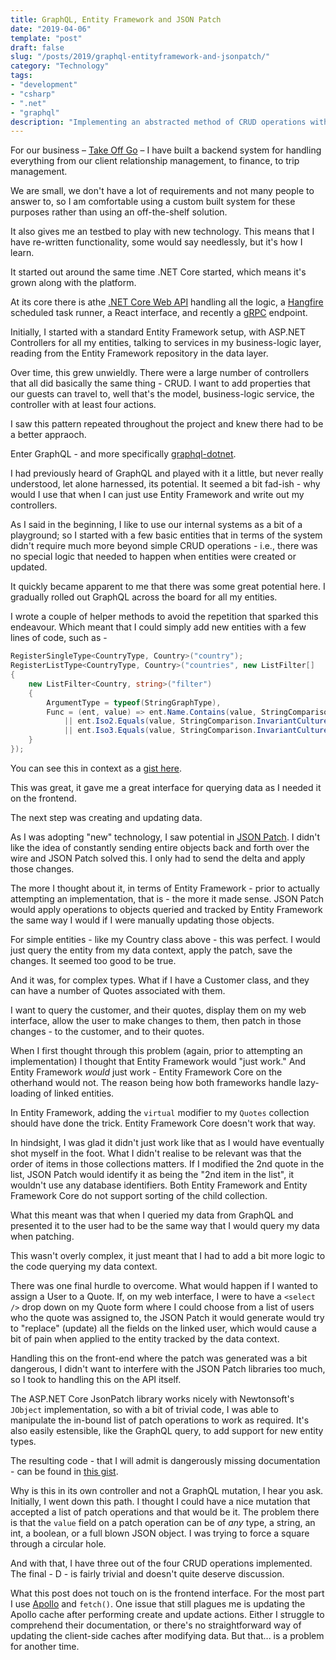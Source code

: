 ```yaml
---
title: GraphQL, Entity Framework and JSON Patch
date: "2019-04-06"
template: "post"
draft: false
slug: "/posts/2019/graphql-entityframework-and-jsonpatch/"
category: "Technology"
tags:
- "development"
- "csharp"
- ".net"
- "graphql"
description: "Implementing an abstracted method of CRUD operations with Entity Framework and JSON Patch"
---
```

For our business – [Take Off Go](https://www.takeoffgo.com/) – I have built a backend system for handling everything from our client relationship management, to finance, to trip management.

We are small, we don't have a lot of requirements and not many people to answer to, so I am comfortable using a custom built system for these purposes rather than using an off-the-shelf solution.

It also gives me an testbed to play with new technology.  This means that I have re-written functionality, some would say needlessly, but it's how I learn.

It started out around the same time .NET Core started, which means it's grown along with the platform.

At its core there is athe [.NET Core Web API](https://dotnet.microsoft.com/) handling all the logic, a [Hangfire](https://www.hangfire.io/) scheduled task runner, a React interface, and recently a [gRPC](https://grpc.io/) endpoint.

Initially, I started with a standard Entity Framework setup, with ASP.NET Controllers for all my entities, talking to services in my business-logic layer, reading from the Entity Framework repository in the data layer.

Over time, this grew unwieldly.  There were a large number of controllers that all did basically the same thing - CRUD.  I want to add properties that our guests can travel to, well that's the model, business-logic service, the controller with at least four actions.

I saw this pattern repeated throughout the project and knew there had to be a better appraoch.

Enter GraphQL - and more specifically [graphql-dotnet](https://graphql-dotnet.github.io/).

I had previously heard of GraphQL and played with it a little, but never really understood, let alone harnessed, its potential.  It seemed a bit fad-ish - why would I use that when I can just use Entity Framework and write out my controllers.

As I said in the beginning, I like to use our internal systems as a bit of a playground; so I started with a few basic entities that in terms of the system didn't require much more beyond simple CRUD operations - i.e., there was no special logic that needed to happen when entities were created or updated.

It quickly became apparent to me that there was some great potential here.  I gradually rolled out GraphQL across the board for all my entities.

I wrote a couple of helper methods to avoid the repetition that sparked this endeavour.  Which meant that I could simply add new entities with a few lines of code, such as -

```csharp
RegisterSingleType<CountryType, Country>("country");
RegisterListType<CountryType, Country>("countries", new ListFilter[]
{
    new ListFilter<Country, string>("filter")
    {
        ArgumentType = typeof(StringGraphType),
        Func = (ent, value) => ent.Name.Contains(value, StringComparison.InvariantCultureIgnoreCase)
            || ent.Iso2.Equals(value, StringComparison.InvariantCultureIgnoreCase)
            || ent.Iso3.Equals(value, StringComparison.InvariantCultureIgnoreCase)
    }
});
```

You can see this in context as a [gist here](https://gist.github.com/brendanmckenzie/2b964194229fd36bbe28c5c946d9da80#file-myquery-cs).

This was great, it gave me a great interface for querying data as I needed it on the frontend.

The next step was creating and updating data.

As I was adopting "new" technology, I saw potential in [JSON Patch](http://jsonpatch.com/).  I didn't like the idea of constantly sending entire objects back and forth over the wire and JSON Patch solved this.  I only had to send the delta and apply those changes.

The more I thought about it, in terms of Entity Framework - prior to actually attempting an implementation, that is - the more it made sense.  JSON Patch would apply operations to objects queried and tracked by Entity Framework the same way I would if I were manually updating those objects.

For simple entities - like my Country class above - this was perfect.  I would just query the entity from my data context, apply the patch, save the changes.  It seemed too good to be true.

And it was, for complex types.  What if I have a Customer class, and they can have a number of Quotes associated with them.

I want to query the customer, and their quotes, display them on my web interface, allow the user to make changes to them, then patch in those changes - to the customer, and to their quotes.

When I first thought through this problem (again, prior to attempting an implementation) I thought that Entity Framework would "just work."  And Entity Framework _would_ just work - Entity Framework Core on the otherhand would not.  The reason being how both frameworks handle lazy-loading of linked entities.

In Entity Framework, adding the `virtual` modifier to my `Quotes` collection should have done the trick.  Entity Framework Core doesn't work that way.

In hindsight, I was glad it didn't just work like that as I would have eventually shot myself in the foot.  What I didn't realise to be relevant was that the order of items in those collections matters.  If I modified the 2nd quote in the list, JSON Patch would identify it as being the "2nd item in the list", it wouldn't use any database identifiers.  Both Entity Framework and Entity Framework Core do not support sorting of the child collection.

What this meant was that when I queried my data from GraphQL and presented it to the user had to be the same way that I would query my data when patching.

This wasn't overly complex, it just meant that I had to add a bit more logic to the code querying my data context.

There was one final hurdle to overcome.  What would happen if I wanted to assign a User to a Quote.  If, on my web interface, I were to have a `<select />` drop down on my Quote form where I could choose from a list of users who the quote was assigned to, the JSON Patch it would generate would try to "replace" (update) all the fields on the linked user, which would cause a bit of pain when applied to the entity tracked by the data context.

Handling this on the front-end where the patch was generated was a bit dangerous, I didn't want to interfere with the JSON Patch libraries too much, so I took to handling this on the API itself.

The ASP.NET Core JsonPatch library works nicely with Newtonsoft's `JObject` implementation, so with a bit of trivial code, I was able to manipulate the in-bound list of patch operations to work as required.  It's also easily estensible, like the GraphQL query, to add support for new entity types.

The resulting code - that I will admit is dangerously missing documentation - can be found in [this gist](https://gist.github.com/brendanmckenzie/a50f4eb7d5913372d01fef8e73c5dc9b).

Why is this in its own controller and not a GraphQL mutation, I hear you ask.  Initially, I went down this path.  I thought I could have a nice mutation that accepted a list of patch operations and that would be it.  The problem there is that the `value` field on a patch operation can be of _any_ type, a string, an int, a boolean, or a full blown JSON object.  I was trying to force a square through a circular hole.

And with that, I have three out of the four CRUD operations implemented.  The final - D - is fairly trivial and doesn't quite deserve discussion.

What this post does not touch on is the frontend interface.  For the most part I use [Apollo](https://www.apollographql.com/docs/react/) and `fetch()`.  One issue that still plagues me is updating the Apollo cache after performing create and update actions.  Either I struggle to comprehend their documentation, or there's no straightforward way of updating the client-side caches after modifying data.  But that... is a problem for another time.